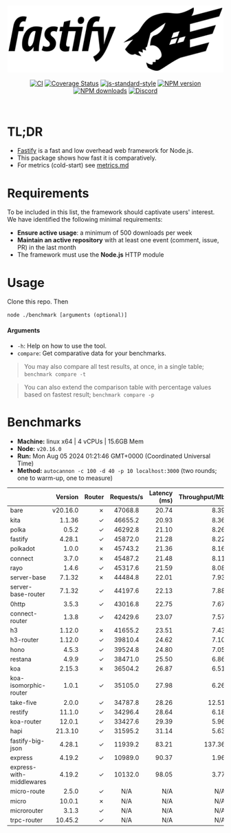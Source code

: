 <div align="center">
  <img src="https://github.com/fastify/graphics/raw/HEAD/fastify-landscape-outlined.svg" width="650" height="auto"/>
</div>

<div align="center">

[![CI](https://github.com/fastify/fastify/workflows/ci/badge.svg)](https://github.com/fastify/fastify/actions/workflows/ci.yml)
[![Coverage Status](https://coveralls.io/repos/github/fastify/fastify/badge.svg?branch=master)](https://coveralls.io/github/fastify/fastify?branch=master)
[![js-standard-style](https://img.shields.io/badge/code%20style-standard-brightgreen.svg?style=flat)](http://standardjs.com/)
[![NPM version](https://img.shields.io/npm/v/fastify.svg?style=flat)](https://www.npmjs.com/package/fastify)
[![NPM downloads](https://img.shields.io/npm/dm/fastify.svg?style=flat)](https://www.npmjs.com/package/fastify) [![Discord](https://img.shields.io/discord/725613461949906985)](https://discord.gg/fastify)

</div>
<br />

# TL;DR

* [Fastify](https://github.com/fastify/fastify) is a fast and low overhead web framework for Node.js.
* This package shows how fast it is comparatively.
* For metrics (cold-start) see [metrics.md](./METRICS.md)

# Requirements

To be included in this list, the framework should captivate users' interest. We have identified the following minimal requirements:
- **Ensure active usage**: a minimum of 500 downloads per week
- **Maintain an active repository** with at least one event (comment, issue, PR) in the last month
- The framework must use the **Node.js** HTTP module

# Usage

Clone this repo. Then 

```
node ./benchmark [arguments (optional)]
```

#### Arguments

* `-h`: Help on how to use the tool.
* `compare`: Get comparative data for your benchmarks.

> You may also compare all test results, at once, in a single table; `benchmark compare -t`

> You can also extend the comparison table with percentage values based on fastest result; `benchmark compare -p`
# Benchmarks

* __Machine:__ linux x64 | 4 vCPUs | 15.6GB Mem
* __Node:__ `v20.16.0`
* __Run:__ Mon Aug 05 2024 01:21:46 GMT+0000 (Coordinated Universal Time)
* __Method:__ `autocannon -c 100 -d 40 -p 10 localhost:3000` (two rounds; one to warm-up, one to measure)

|                          | Version  | Router | Requests/s | Latency (ms) | Throughput/Mb |
| :--                      | --:      | --:    | :-:        | --:          | --:           |
| bare                     | v20.16.0 | ✗      | 47068.8    | 20.74        | 8.39          |
| kita                     | 1.1.36   | ✓      | 46655.2    | 20.93        | 8.36          |
| polka                    | 0.5.2    | ✓      | 46292.8    | 21.10        | 8.26          |
| fastify                  | 4.28.1   | ✓      | 45872.0    | 21.28        | 8.22          |
| polkadot                 | 1.0.0    | ✗      | 45743.2    | 21.36        | 8.16          |
| connect                  | 3.7.0    | ✗      | 45487.2    | 21.48        | 8.11          |
| rayo                     | 1.4.6    | ✓      | 45317.6    | 21.59        | 8.08          |
| server-base              | 7.1.32   | ✗      | 44484.8    | 22.01        | 7.93          |
| server-base-router       | 7.1.32   | ✓      | 44197.6    | 22.13        | 7.88          |
| 0http                    | 3.5.3    | ✓      | 43016.8    | 22.75        | 7.67          |
| connect-router           | 1.3.8    | ✓      | 42429.6    | 23.07        | 7.57          |
| h3                       | 1.12.0   | ✗      | 41655.2    | 23.51        | 7.43          |
| h3-router                | 1.12.0   | ✓      | 39810.4    | 24.62        | 7.10          |
| hono                     | 4.5.3    | ✓      | 39524.8    | 24.80        | 7.05          |
| restana                  | 4.9.9    | ✓      | 38471.0    | 25.50        | 6.86          |
| koa                      | 2.15.3   | ✗      | 36504.2    | 26.87        | 6.51          |
| koa-isomorphic-router    | 1.0.1    | ✓      | 35105.0    | 27.98        | 6.26          |
| take-five                | 2.0.0    | ✓      | 34787.8    | 28.26        | 12.51         |
| restify                  | 11.1.0   | ✓      | 34296.4    | 28.64        | 6.18          |
| koa-router               | 12.0.1   | ✓      | 33427.6    | 29.39        | 5.96          |
| hapi                     | 21.3.10  | ✓      | 31595.2    | 31.14        | 5.63          |
| fastify-big-json         | 4.28.1   | ✓      | 11939.2    | 83.21        | 137.36        |
| express                  | 4.19.2   | ✓      | 10989.0    | 90.37        | 1.96          |
| express-with-middlewares | 4.19.2   | ✓      | 10132.0    | 98.05        | 3.77          |
| micro-route              | 2.5.0    | ✓      | N/A        | N/A          | N/A           |
| micro                    | 10.0.1   | ✗      | N/A        | N/A          | N/A           |
| microrouter              | 3.1.3    | ✓      | N/A        | N/A          | N/A           |
| trpc-router              | 10.45.2  | ✓      | N/A        | N/A          | N/A           |
